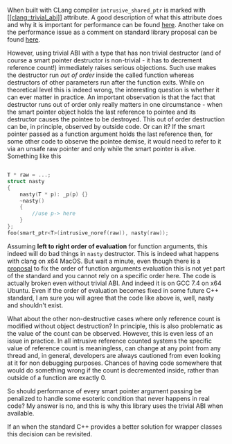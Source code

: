 When built with CLang compiler `intrusive_shared_ptr` is marked with [\[\[clang::trivial_abi\]\]](https://clang.llvm.org/docs/AttributeReference.html#trivial-abi) attribute. A good description of what this attribute does and why it is important
for performance can be found [here](https://quuxplusone.github.io/blog/2018/05/02/trivial-abi-101/).
Another take on the performance issue as a comment on standard library proposal can be found 
[here](http://www.open-std.org/jtc1/sc22/wg21/docs/papers/2019/p1351r0.html#params).

However, using trivial ABI with a type that has non trivial destructor (and of course a smart pointer destructor is non-trivial - it has to decrement reference count!) immediately raises serious objections. Such use makes the
destructor run *out of order* inside the called function whereas destructors of other parameters run after the
function exits. While on theoretical level this is indeed wrong, the interesting question is whether it can ever matter
in practice. 
An important observation is that the fact that destructor runs out of order only really matters in one circumstance - 
when the smart pointer object holds the last reference to pointee and its destructor causes the pointee to be
destroyed. This out of order destruction can be, in principle, observed by outside code. Or can it?
If the smart pointer passed as a function argument holds the last reference then, for some other code to observe the
pointee demise, it would need to refer to it via an unsafe raw pointer and only while the smart pointer is alive.
Something like this

```cpp

T * raw = ...;
struct nasty
{
    nasty(T * p): _p(p) {}
    ~nasty()
    {
        //use p-> here
    }
};
foo(smart_ptr<T>(intrusive_noref(raw)), nasty(raw));

```

Assuming **left to right order of evaluation** for function arguments, this indeed will do bad things in `nasty` destructor.
This is indeed what happens with clang on x64 MacOS.
But wait a minute, even though there is a [proposal](http://www.open-std.org/jtc1/sc22/wg21/docs/papers/2016/p0145r3.pdf) 
to fix the order of function arguments evaluation this is not yet part of the standard and you cannot rely on a specific
order here. The code is actually broken even without trivial ABI. And indeed it is on GCC 7.4 on x64 Ubuntu.
Even if the order of evaluation becomes fixed in some future C++ standard, I am sure you will agree that the code like above
is, well, nasty and shouldn't exist.

What about the other non-destructive cases where only reference count is modified without object destruction? In principle,
this is also problematic as the value of the count can be observed. However, this is even less of an issue in practice.
In all intrusive reference counted systems the specific value of reference count is meaningless, can change at any point from
any thread and, in general, developers are always cautioned from even looking at it for non debugging purposes.
Chances of having code somewhere that would do something wrong if the count is decremented inside, rather than outside of a
function are exactly 0. 

So should performance of every smart pointer argument passing be penalized to handle some esoteric condition that never happens in real code? My answer is no, and this is why this library uses the trivial ABI when available.

If an when the standard C++ provides a better solution for wrapper classes this decision can be revisited.
 

